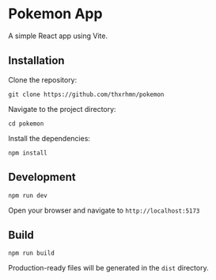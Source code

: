 # Pokemon App

A simple React app using Vite.

## Installation

Clone the repository:

`git clone https://github.com/thxrhmn/pokemon`

Navigate to the project directory:

`cd pokemon`

Install the dependencies:

`npm install`

## Development

`npm run dev`

Open your browser and navigate to `http://localhost:5173`

## Build

`npm run build`

Production-ready files will be generated in the `dist` directory.
